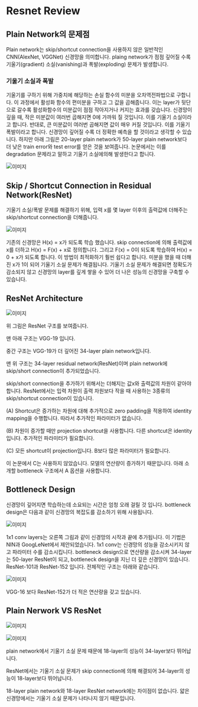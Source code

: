 # Resnet Review

## Plain Network의 문제점
Plain network는 skip/shortcut connection을 사용하지 않은 일반적인 CNN(AlexNet, VGGNet) 신경망을 의미합니다. plaing network가 점점 깊어질 수록 기울기(gradient) 소실(vanishing)과 폭발(exploding) 문제가 발생합니다.

### 기울기 소실과 폭발
기울기를 구하기 위해 가중치에 해당하는 손실 함수의 미분을 오차역전파법으로 구합니다. 이 과정에서 활성화 함수의 편미분을 구하고 그 값을 곱해줍니다. 이는 layer가 뒷단으로 갈수록 활성화함수의 미분값이 점점 작아지거나 커지는 효과를 갖습니다. 신경망이 깊을 때, 작은 미분값이 여러번 곱해지면 0에 가까워 질 것입니다. 이를 기울기 소실이라고 합니다. 반대로, 큰 미분값이 여러번 곱해지면 값이 매우 커질 것입니다. 이를 기울기 폭발이라고 합니다. 신경망이 깊어질 수록 더 정확한 예측을 할 것이라고 생각할 수 있습니다. 하지만 아래 그림은 20-layer plain network가 50-layer plain network보다 더 낮은 train error와 test error를 얻은 것을 보여줍니다. 논문에서는 이를 degradation 문제라고 말하고 기울기 소실에의해 발생한다고 합니다. 

![이미지](https://img1.daumcdn.net/thumb/R1280x0/?scode=mtistory2&fname=https%3A%2F%2Fblog.kakaocdn.net%2Fdn%2Fcyb9pL%2FbtqYur1rFVH%2FatPKJaR6i5xGgz9V6pek21%2Fimg.png)

## Skip / Shortcut Connection in Residual Network(ResNet)
기울기 소실/폭발 문제를 해결하기 위해, 입력 x를 몇 layer 이후의 출력값에 더해주는 skip/shortcut connection을 더해줍니다.

![이미지](https://img1.daumcdn.net/thumb/R1280x0/?scode=mtistory2&fname=https%3A%2F%2Fblog.kakaocdn.net%2Fdn%2Fbmdg7R%2FbtqYDjgD1TR%2Fp6qeoRgyJlJvBjKnTPNB9k%2Fimg.png)

기존의 신경망은 H(x) = x가 되도록 학습 했습니다. skip connection에 의해 출력값에 x를 더하고 H(x) = F(x) + x로 정의합니다. 그리고 F(x) = 0이 되도록 학습하여 H(x) = 0 + x가 되도록 합니다. 이 방법이 최적화하기 훨씬 쉽다고 합니다. 미분을 했을 때 더해진 x가 1이 되어 기울기 소실 문제가 해결됩니다. 기울기 소실 문제가 해결되면 정확도가 감소되지 않고 신경망의 layer를 깊게 쌓을 수 있어 더 나은 성능의 신경망을 구축할 수 있습니다.

## ResNet Architecture
![이미지](https://img1.daumcdn.net/thumb/R1280x0/?scode=mtistory2&fname=https%3A%2F%2Fblog.kakaocdn.net%2Fdn%2FbQfaUX%2FbtqYAtD1KcX%2FZdc4DLFzR9SoJYBlO6M1uK%2Fimg.png)

위 그림은 ResNet 구조를 보여줍니다.

맨 아래 구조는 VGG-19 입니다.

중간 구조는 VGG-19가 더 깊어진 34-layer plain network입니다.

맨 위 구조는 34-layer residual network(ResNet)이며 plain network에 skip/short connection이 추가되었습니다.

skip/short connection을 추가하기 위해서는 더해지는 값x와 출력값의 차원이 같아야 합니다. ResNet에서는 입력 차원이 출력 차원보다 작을 때 사용하는 3종류의 skip/shortcut connection이 있습니다.

(A) Shortcut은 증가하는 차원에 대해 추가적으로 zero padding을 적용하여 identity mapping을 수행합니다. 따라서 추가적인 파라미터가 없습니다.

(B) 차원이 증가할 때만 projection shortcut을 사용합니다. 다른 shortcut은 identity입니다. 추가적인 파라미터가 필요합니다.

(C) 모든 shortcut이 projection입니다. B보다 많은 파라미터가 필요합니다.

이 논문에서 C는 사용하지 않았습니다. 모델의 연산량이 증가하기 때문입니다. 아래 소개할 bottleneck 구조에서 A 옵션을 사용합니다.

## Bottleneck Design
신경망이 깊어지면 학습하는데 소요되는 시간은 엄청 오래 걸릴 것 입니다. bottleneck design은 다음과 같이 신경망의 복잡도를 감소하기 위해 사용됩니다. 

![이미지](https://img1.daumcdn.net/thumb/R1280x0/?scode=mtistory2&fname=https%3A%2F%2Fblog.kakaocdn.net%2Fdn%2FB5i5c%2FbtqYDjnmO9t%2F4mYzLdkp1eIeUUs68vkepK%2Fimg.png)

1x1 conv layers는 오른쪽 그림과 같이 신경망의 시작과 끝에 추가됩니다. 이 기법은 NIN과 GoogLeNet에서 제안되었습니다. 1x1 conv는 신경망의 성능을 감소시키지 않고 파라미터 수를 감소시킵니다. bottleneck design으로 연산량을 감소시켜 34-layer는 50-layer ResNet이 되고, bottleneck design을 지닌 더 깊은 신경망이 있습니다. ResNet-101과 ResNet-152 입니다. 전체적인 구조는 아래와 같습니다.

![이미지](https://img1.daumcdn.net/thumb/R1280x0/?scode=mtistory2&fname=https%3A%2F%2Fblog.kakaocdn.net%2Fdn%2Fbbk33p%2FbtqYxpoqUIf%2Fc9iP9l9LTmwv6VCfcXso9k%2Fimg.png)

VGG-16 보다 ResNet-152가 더 적은 연산량을 갖고 있습니다.

## Plain Nerwork VS ResNet

![이미지](https://img1.daumcdn.net/thumb/R1280x0/?scode=mtistory2&fname=https%3A%2F%2Fblog.kakaocdn.net%2Fdn%2FqSLDE%2FbtqYE8y96aq%2FptTau1wCNqnedWlHZ4LL61%2Fimg.png)

![이미지](https://img1.daumcdn.net/thumb/R1280x0/?scode=mtistory2&fname=https%3A%2F%2Fblog.kakaocdn.net%2Fdn%2FrUPNa%2FbtqYDj17YPx%2FLfgFTWCpN0qLPHw9u0P880%2Fimg.png)

plain network에서 기울기 소실 문제 때문에 18-layer의 성능이 34-layer보다 뛰어납니다.

ResNet에서는 기울기 소실 문제가 skip connection에 의해 해결되어 34-layer의 성능이 18-layer보다 뛰어납니다.

 18-layer plain network와 18-layer ResNet network에는 차이점이 없습니다. 얇은 신경망에서는 기울기 소실 문제가 나타나지 않기 때문입니다.













